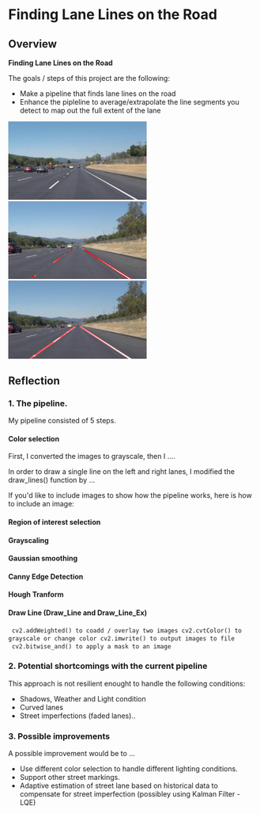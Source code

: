 # **Finding Lane Lines on the Road** 

## Overview



**Finding Lane Lines on the Road**

The goals / steps of this project are the following:
* Make a pipeline that finds lane lines on the road
* Enhance the pipleline to average/extrapolate the line segments you detect to map out the full extent of the lane


<img src="./test_images/solidWhiteCurve.jpg" width="280" alt="Combined Image" /> <img src="./examples/line-segments-example.jpg" width="280" alt="Combined Image" /> <img src="./examples/laneLines_thirdPass.jpg" width="280" alt="Combined Image" />




## Reflection

### 1. The pipeline.

My pipeline consisted of 5 steps.

#### Color selection

     
First, I converted the images to grayscale, then I .... 

In order to draw a single line on the left and right lanes, I modified the draw_lines() function by ...

If you'd like to include images to show how the pipeline works, here is how to include an image: 

#### Region of interest selection
#### Grayscaling
#### Gaussian smoothing 
#### Canny Edge Detection 
#### Hough Tranform
#### Draw Line (Draw_Line and Draw_Line_Ex)
     cv2.addWeighted() to coadd / overlay two images cv2.cvtColor() to grayscale or change color cv2.imwrite() to output images to file
     cv2.bitwise_and() to apply a mask to an image


### 2. Potential shortcomings with the current pipeline

  This approach is not resilient enought to handle the following conditions:
   - Shadows, Weather and Light condition
   - Curved lanes
   - Street imperfections (faded lanes)..


### 3. Possible improvements

A possible improvement would be to ...

   - Use different color selection to handle different lighting conditions.
   - Support other street markings.
   - Adaptive estimation of street lane based on historical data to compensate for  street imperfection (possibley using Kalman Filter - LQE)
